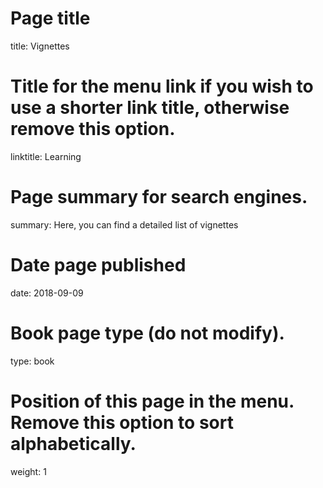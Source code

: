 # Page title
title: Vignettes

# Title for the menu link if you wish to use a shorter link title, otherwise remove this option.
linktitle: Learning

# Page summary for search engines.
summary: Here, you can find a detailed list of vignettes 

# Date page published
date: 2018-09-09

# Book page type (do not modify).
type: book

# Position of this page in the menu. Remove this option to sort alphabetically.
weight: 1
